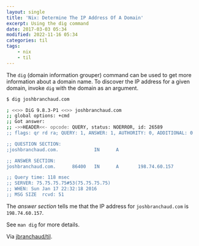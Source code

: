 ```yaml
---
layout: single
title: 'Nix: Determine The IP Address Of A Domain'
excerpt: Using the dig command
date: 2017-03-03 05:34
modified: 2022-11-16 05:34
categories: til
tags:
    - nix
    - til
---
```


The `dig` (domain information grouper) command can be used to get more
information about a domain name. To discover the IP address for a given
domain, invoke `dig` with the domain as an argument.

```bash
$ dig joshbranchaud.com

; <<>> DiG 9.8.3-P1 <<>> joshbranchaud.com
;; global options: +cmd
;; Got answer:
;; ->>HEADER<<- opcode: QUERY, status: NOERROR, id: 26589
;; flags: qr rd ra; QUERY: 1, ANSWER: 1, AUTHORITY: 0, ADDITIONAL: 0

;; QUESTION SECTION:
;joshbranchaud.com.             IN      A

;; ANSWER SECTION:
joshbranchaud.com.      86400   IN      A       198.74.60.157

;; Query time: 118 msec
;; SERVER: 75.75.75.75#53(75.75.75.75)
;; WHEN: Sun Jan 17 22:32:18 2016
;; MSG SIZE  rcvd: 51
```

The _answer section_ tells me that the IP address for `joshbranchaud.com` is
`198.74.60.157`.

See `man dig` for more details.

Via [jbranchaud/til](https://github.com/jbranchaud/til).
